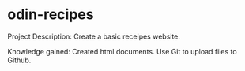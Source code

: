 # odin-recipes
Project Description:
Create a basic receipes website.

Knowledge gained:
Created html documents.
Use Git to upload files to Github.
